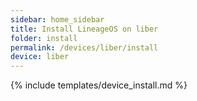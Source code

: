 ```yaml
---
sidebar: home_sidebar
title: Install LineageOS on liber
folder: install
permalink: /devices/liber/install
device: liber
---
```

{% include templates/device_install.md %}
